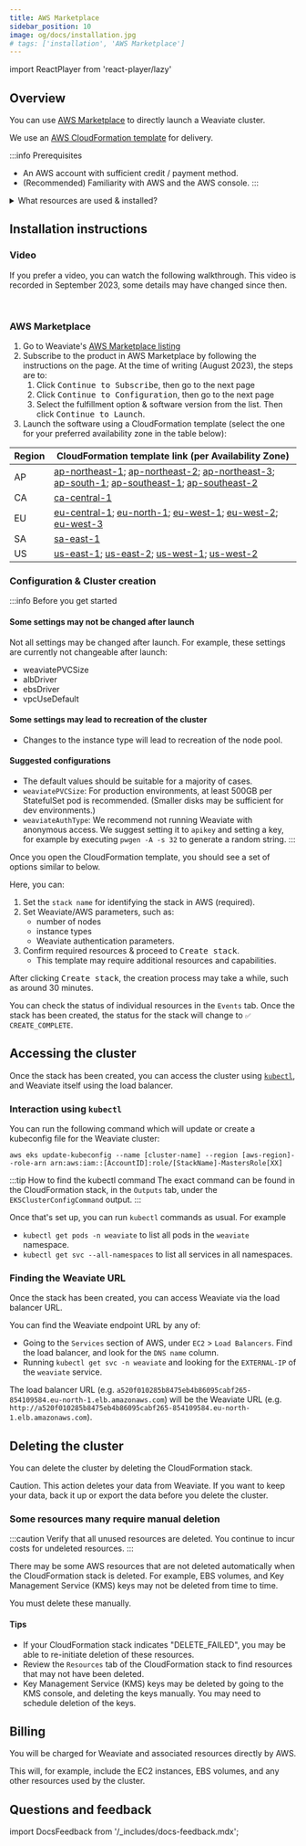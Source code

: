 ```yaml
---
title: AWS Marketplace
sidebar_position: 10
image: og/docs/installation.jpg
# tags: ['installation', 'AWS Marketplace']
---
```


import ReactPlayer from 'react-player/lazy'

## Overview

<!-- NOTE: To show this page on the sidebar, remove the `sidebar_class_name: hidden` line above. -->

You can use [AWS Marketplace](https://aws.amazon.com/marketplace) to directly launch a Weaviate cluster.

We use an [AWS CloudFormation template](https://aws.amazon.com/cloudformation/) for delivery.

:::info Prerequisites
- An AWS account with sufficient credit / payment method.
- (Recommended) Familiarity with AWS and the AWS console.
:::

<details>
  <summary>
    What resources are used & installed?
  </summary>

This will set up the following resources:
- EKS Cluster with a Single Node Group
    - In the default VPC or a fresh VPC with CIDR 10.0.0.0/16
- Load Balancer Controller for EKS
- aws-ebs-csi-driver for EKS
- The latest selected version of Weaviate (e.g. `1.20.3` if you select `1.20`)
    - This will be installed using our official Helm chart

</details>

## Installation instructions

### Video

If you prefer a video, you can watch the following walkthrough. This video is recorded in September 2023, some details may have changed since then.

<ReactPlayer className="react-player" url='https://youtu.be/_2rBrKp83iM' controls='true' />
<br/>

### AWS Marketplace

1. Go to Weaviate's [AWS Marketplace listing](https://aws.amazon.com/marketplace/pp/prodview-cicacyv63r43i)
1. Subscribe to the product in AWS Marketplace by following the instructions on the page. At the time of writing (August 2023), the steps are to:
    1. Click <kbd>Continue to Subscribe</kbd>, then go to the next page
    1. Click <kbd>Continue to Configuration</kbd>, then go to the next page
    1. Select the fulfillment option & software version from the list. Then click <kbd>Continue to Launch</kbd>.
1. Launch the software using a CloudFormation template (select the one for your preferred availability zone in the table below):

| Region | CloudFormation template link (per Availability Zone) |
| --- | --- |
| AP | [ap-northeast-1](https://ap-northeast-1.console.aws.amazon.com/cloudformation/home?region=ap-northeast-1#/stacks/quickcreate?templateURL=https://weaviate-aws-marketplace.s3.amazonaws.com/cdk-assets/latest/WeaviateEKS.template.json); [ap-northeast-2](https://ap-northeast-2.console.aws.amazon.com/cloudformation/home?region=ap-northeast-2#/stacks/quickcreate?templateURL=https://weaviate-aws-marketplace.s3.amazonaws.com/cdk-assets/latest/WeaviateEKS.template.json); [ap-northeast-3](https://ap-northeast-3.console.aws.amazon.com/cloudformation/home?region=ap-northeast-3#/stacks/quickcreate?templateURL=https://weaviate-aws-marketplace.s3.amazonaws.com/cdk-assets/latest/WeaviateEKS.template.json); [ap-south-1](https://ap-south-1.console.aws.amazon.com/cloudformation/home?region=ap-south-1#/stacks/quickcreate?templateURL=https://weaviate-aws-marketplace.s3.amazonaws.com/cdk-assets/latest/WeaviateEKS.template.json); [ap-southeast-1](https://ap-southeast-1.console.aws.amazon.com/cloudformation/home?region=ap-southeast-1#/stacks/quickcreate?templateURL=https://weaviate-aws-marketplace.s3.amazonaws.com/cdk-assets/latest/WeaviateEKS.template.json); [ap-southeast-2](https://ap-southeast-2.console.aws.amazon.com/cloudformation/home?region=ap-southeast-2#/stacks/quickcreate?templateURL=https://weaviate-aws-marketplace.s3.amazonaws.com/cdk-assets/latest/WeaviateEKS.template.json) |
| CA | [ca-central-1](https://ca-central-1.console.aws.amazon.com/cloudformation/home?region=ca-central-1#/stacks/quickcreate?templateURL=https://weaviate-aws-marketplace.s3.amazonaws.com/cdk-assets/latest/WeaviateEKS.template.json) |
| EU | [eu-central-1](https://eu-central-1.console.aws.amazon.com/cloudformation/home?region=eu-central-1#/stacks/quickcreate?templateURL=https://weaviate-aws-marketplace.s3.amazonaws.com/cdk-assets/latest/WeaviateEKS.template.json); [eu-north-1](https://eu-north-1.console.aws.amazon.com/cloudformation/home?region=eu-north-1#/stacks/quickcreate?templateURL=https://weaviate-aws-marketplace.s3.amazonaws.com/cdk-assets/latest/WeaviateEKS.template.json); [eu-west-1](https://eu-west-1.console.aws.amazon.com/cloudformation/home?region=eu-west-1#/stacks/quickcreate?templateURL=https://weaviate-aws-marketplace.s3.amazonaws.com/cdk-assets/latest/WeaviateEKS.template.json); [eu-west-2](https://eu-west-2.console.aws.amazon.com/cloudformation/home?region=eu-west-2#/stacks/quickcreate?templateURL=https://weaviate-aws-marketplace.s3.amazonaws.com/cdk-assets/latest/WeaviateEKS.template.json); [eu-west-3](https://eu-west-3.console.aws.amazon.com/cloudformation/home?region=eu-west-3#/stacks/quickcreate?templateURL=https://weaviate-aws-marketplace.s3.amazonaws.com/cdk-assets/latest/WeaviateEKS.template.json) |
| SA | [sa-east-1](https://sa-east-1.console.aws.amazon.com/cloudformation/home?region=sa-east-1#/stacks/quickcreate?templateURL=https://weaviate-aws-marketplace.s3.amazonaws.com/cdk-assets/latest/WeaviateEKS.template.json) |
| US | [us-east-1](https://us-east-1.console.aws.amazon.com/cloudformation/home?region=us-east-1#/stacks/quickcreate?templateURL=https://weaviate-aws-marketplace.s3.amazonaws.com/cdk-assets/latest/WeaviateEKS.template.json); [us-east-2](https://us-east-2.console.aws.amazon.com/cloudformation/home?region=us-east-2#/stacks/quickcreate?templateURL=https://weaviate-aws-marketplace.s3.amazonaws.com/cdk-assets/latest/WeaviateEKS.template.json); [us-west-1](https://us-west-1.console.aws.amazon.com/cloudformation/home?region=us-west-1#/stacks/quickcreate?templateURL=https://weaviate-aws-marketplace.s3.amazonaws.com/cdk-assets/latest/WeaviateEKS.template.json); [us-west-2](https://us-west-2.console.aws.amazon.com/cloudformation/home?region=us-west-2#/stacks/quickcreate?templateURL=https://weaviate-aws-marketplace.s3.amazonaws.com/cdk-assets/latest/WeaviateEKS.template.json) |

### Configuration & Cluster creation

:::info Before you get started
#### Some settings may not be changed after launch

Not all settings may be changed after launch. For example, these settings are currently not changeable after launch:
- weaviatePVCSize
- albDriver
- ebsDriver
- vpcUseDefault

#### Some settings may lead to recreation of the cluster

- Changes to the instance type will lead to recreation of the node pool.

#### Suggested configurations

- The default values should be suitable for a majority of cases.
- `weaviatePVCSize`: For production environments, at least 500GB per StatefulSet pod is recommended. (Smaller disks may be sufficient for dev environments.)
- `weaviateAuthType`: We recommend not running Weaviate with anonymous access. We suggest setting it to `apikey` and setting a key, for example by executing `pwgen -A -s 32` to generate a random string.
:::

Once you open the CloudFormation template, you should see a set of options similar to below.

Here, you can:

1. Set the `stack name` for identifying the stack in AWS (required).
1. Set Weaviate/AWS parameters, such as:
    - number of nodes
    - instance types
    - Weaviate authentication parameters.
1. Confirm required resources & proceed to <kbd>Create stack</kbd>.
    - This template may require additional resources and capabilities.

After clicking <kbd>Create stack</kbd>, the creation process may take a while, such as around 30 minutes.

You can check the status of individual resources in the `Events` tab. Once the stack has been created, the status for the stack will change to `✅ CREATE_COMPLETE`.

## Accessing the cluster

Once the stack has been created, you can access the cluster using [`kubectl`](https://kubernetes.io/docs/tasks/tools/), and Weaviate itself using the load balancer.

### Interaction using `kubectl`

You can run the following command which will update or create a kubeconfig file for the Weaviate cluster:

```
aws eks update-kubeconfig --name [cluster-name] --region [aws-region]--role-arn arn:aws:iam::[AccountID]:role/[StackName]-MastersRole[XX]
```

:::tip How to find the kubectl command
The exact command can be found in the CloudFormation stack, in the `Outputs` tab, under the `EKSClusterConfigCommand` output.
:::

Once that's set up, you can run `kubectl` commands as usual. For example

- `kubectl get pods -n weaviate` to list all pods in the `weaviate` namespace.
- `kubectl get svc --all-namespaces` to list all services in all namespaces.

### Finding the Weaviate URL

Once the stack has been created, you can access Weaviate via the load balancer URL.

You can find the Weaviate endpoint URL by any of:
- Going to the `Services` section of AWS, under `EC2` > `Load Balancers`. Find the load balancer, and look for the `DNS name` column.
- Running `kubectl get svc -n weaviate` and looking for the `EXTERNAL-IP` of the `weaviate` service.

The load balancer URL (e.g. `a520f010285b8475eb4b86095cabf265-854109584.eu-north-1.elb.amazonaws.com`) will be the Weaviate URL (e.g. `http://a520f010285b8475eb4b86095cabf265-854109584.eu-north-1.elb.amazonaws.com`).

## Deleting the cluster

You can delete the cluster by deleting the CloudFormation stack.

Caution. This action deletes your data from Weaviate. If you want to keep your data, back it up or export the data before you delete the cluster.

### Some resources many require manual deletion

:::caution
Verify that all unused resources are deleted. You continue to incur costs for undeleted resources.
:::

There may be some AWS resources that are not deleted automatically when the CloudFormation stack is deleted. For example, EBS volumes, and Key Management Service (KMS) keys may not be deleted from time to time.

You must delete these manually.

#### Tips

- If your CloudFormation stack indicates "DELETE_FAILED", you may be able to re-initiate deletion of these resources.
- Review the `Resources` tab of the CloudFormation stack to find resources that may not have been deleted.
- Key Management Service (KMS) keys may be deleted by going to the KMS console, and deleting the keys manually. You may need to schedule deletion of the keys.


## Billing

You will be charged for Weaviate and associated resources directly by AWS.

This will, for example, include the EC2 instances, EBS volumes, and any other resources used by the cluster.


## Questions and feedback

import DocsFeedback from '/_includes/docs-feedback.mdx';

<DocsFeedback/>
